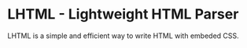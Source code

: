 # LHTML - Lightweight HTML Parser

LHTML is a simple and efficient way to write HTML with embeded CSS.

